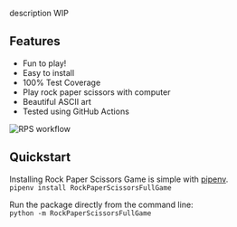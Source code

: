 description WIP

## Features
- Fun to play!
- Easy to install
- 100% Test Coverage
- Play rock paper scissors with computer
- Beautiful ASCII art
- Tested using GitHub Actions

![RPS workflow](https://github.com/software-students-fall2022/python-package-exercise-project-3-team-6/actions/workflows/tests.yml/badge.svg)

## Quickstart
Installing Rock Paper Scissors Game is simple with [pipenv](https://pypi.org/project/pipenv/). <br>
```pipenv install RockPaperScissorsFullGame```

Run the package directly from the command line: <br>
```python -m RockPaperScissorsFullGame```

